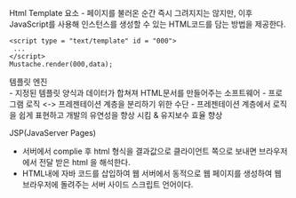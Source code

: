 Html Template 요소 - 페이지를 불러온 순간 즉시 그려지지는 않지만, 이후 JavaScript를 사용해 인스턴스를
생성할 수 있는 HTML코드를 담는 방법을 제공한다. 

```
<script type = "text/template" id = "000">
 ...
</script>
Mustache.render(000,data);
```

템플릿 엔진  
	- 지정된 템플릿 양식과 데이터가 합쳐져 HTML문서를 만들어주는 소프트웨어
	- 프로그램 로직 <-> 프레젠테이션 계층을 분리하기 위한 수단
	- 프레젠테이션 계층에서 로직을 쉽게 표현하고 개발의 유연성을 향상 시킴 & 유지보수 효율 향상 


JSP(JavaServer Pages) 
 - 서버에서 complie 후 html 형식을 결과값으로 클라이언트 쪽으로 보내면 브라우저에서 전달 받은 html
을 해석한다.
- HTML내에 자바 코드를 삽입하여 웹 서버에서 동적으로 웹 페이지를 생성하여 웹 브라우저에 돌려주는 서버 사이드 
스크립트 언어이다. 

